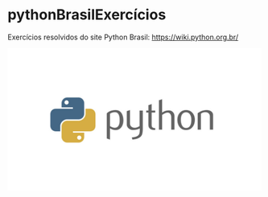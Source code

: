 # pythonBrasilExercícios

Exercícios resolvidos do site Python Brasil:
https://wiki.python.org.br/

![python](python.jpg)
